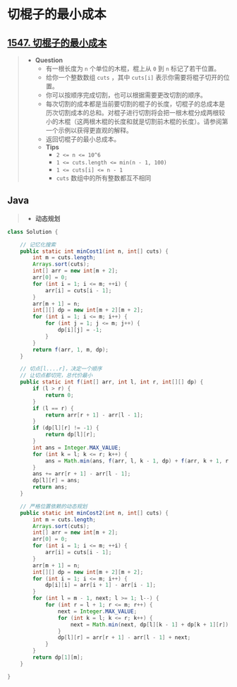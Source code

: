 # 切棍子的最小成本

## [1547. 切棍子的最小成本](https://leetcode.cn/problems/minimum-cost-to-cut-a-stick/)

> - **Question**
>   - 有一根长度为 `n` 个单位的木棍，棍上从 `0` 到 `n` 标记了若干位置。
>   - 给你一个整数数组 `cuts` ，其中 `cuts[i]` 表示你需要将棍子切开的位置。
>   - 你可以按顺序完成切割，也可以根据需要更改切割的顺序。
>   - 每次切割的成本都是当前要切割的棍子的长度，切棍子的总成本是历次切割成本的总和。对棍子进行切割将会把一根木棍分成两根较小的木棍（这两根木棍的长度和就是切割前木棍的长度）。请参阅第一个示例以获得更直观的解释。
>   - 返回切棍子的最小总成本。
>   - **Tips**
>     - `2 <= n <= 10^6`
>     - `1 <= cuts.length <= min(n - 1, 100)`
>     - `1 <= cuts[i] <= n - 1`
>     - `cuts` 数组中的所有整数都互不相同

## Java

> - **动态规划**

```java
class Solution {

    // 记忆化搜索
    public static int minCost1(int n, int[] cuts) {
        int m = cuts.length;
        Arrays.sort(cuts);
        int[] arr = new int[m + 2];
        arr[0] = 0;
        for (int i = 1; i <= m; ++i) {
            arr[i] = cuts[i - 1];
        }
        arr[m + 1] = n;
        int[][] dp = new int[m + 2][m + 2];
        for (int i = 1; i <= m; i++) {
            for (int j = 1; j <= m; j++) {
                dp[i][j] = -1;
            }
        }
        return f(arr, 1, m, dp);
    }

    // 切点[l....r]，决定一个顺序
    // 让切点都切完，总代价最小
    public static int f(int[] arr, int l, int r, int[][] dp) {
        if (l > r) {
            return 0;
        }
        if (l == r) {
            return arr[r + 1] - arr[l - 1];
        }
        if (dp[l][r] != -1) {
            return dp[l][r];
        }
        int ans = Integer.MAX_VALUE;
        for (int k = l; k <= r; k++) {
            ans = Math.min(ans, f(arr, l, k - 1, dp) + f(arr, k + 1, r, dp));
        }
        ans += arr[r + 1] - arr[l - 1];
        dp[l][r] = ans;
        return ans;
    }

    // 严格位置依赖的动态规划
    public static int minCost2(int n, int[] cuts) {
        int m = cuts.length;
        Arrays.sort(cuts);
        int[] arr = new int[m + 2];
        arr[0] = 0;
        for (int i = 1; i <= m; ++i) {
            arr[i] = cuts[i - 1];
        }
        arr[m + 1] = n;
        int[][] dp = new int[m + 2][m + 2];
        for (int i = 1; i <= m; i++) {
            dp[i][i] = arr[i + 1] - arr[i - 1];
        }
        for (int l = m - 1, next; l >= 1; l--) {
            for (int r = l + 1; r <= m; r++) {
                next = Integer.MAX_VALUE;
                for (int k = l; k <= r; k++) {
                    next = Math.min(next, dp[l][k - 1] + dp[k + 1][r]);
                }
                dp[l][r] = arr[r + 1] - arr[l - 1] + next;
            }
        }
        return dp[1][m];
    }

}
```
